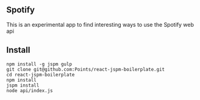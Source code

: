 ## Spotify

This is an experimental app to find interesting ways to use the Spotify web api

## Install

```
npm install -g jspm gulp
git clone git@github.com:Points/react-jspm-boilerplate.git
cd react-jspm-boilerplate
npm install
jspm install
node api/index.js
```
